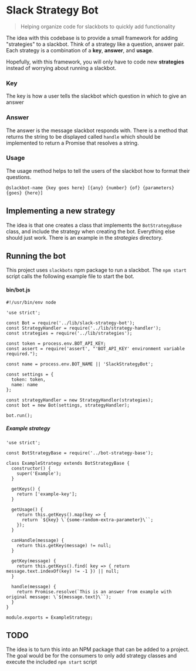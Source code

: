 # Slack Strategy Bot

> Helping organize code for slackbots to quickly add functionality

The idea with this codebase is to provide a small framework for adding "strategies" to a slackbot.  Think of a strategy like a question, answer pair.  Each strategy is a combination of a **key**, **answer**, and **usage**.  

Hopefully, with this framework, you will only have to code new **strategies** instead of worrying about running a slackbot.

### Key
The key is how a user tells the slackbot which question in which to give an answer

### Answer
The answer is the message slackbot responds with.  There is a method that returns the string to be displayed called `handle` which should be implemented to return a Promise that resolves a string.

### Usage
The usage method helps to tell the users of the slackbot how to format their questions.

```
@slackbot-name {key goes here} [{any} {number} {of} {parameters} {goes} {here}]
```

## Implementing a new strategy
The idea is that one creates a class that implements the `BotStrategyBase` class, and include the strategy when creating the bot.  Everything else should just work.  There is an example in the *strategies* directory.

## Running the bot
This project uses `slackbots` npm package to run a slackbot.  The `npm start` script calls the following example file to start the bot.

#### bin/bot.js
```
#!/usr/bin/env node

'use strict';

const Bot = require('../lib/slack-strategy-bot');
const StrategyHandler = require('../lib/strategy-handler');
const strategies = require('../lib/strategies');

const token = process.env.BOT_API_KEY;
const assert = require('assert', "'BOT_API_KEY' environment variable required.");

const name = process.env.BOT_NAME || 'SlackStrategyBot';

const settings = {
  token: token,
  name: name
};

const strategyHandler = new StrategyHandler(strategies);
const bot = new Bot(settings, strategyHandler);

bot.run();
```

##### Example strategy
```
'use strict';

const BotStrategyBase = require('../bot-strategy-base');

class ExampleStrategy extends BotStrategyBase {
  constructor() {
    super('Example');
  }

  getKeys() {
    return ['example-key'];
  }

  getUsage() {
    return this.getKeys().map(key => {
      return `${key} \`{some-random-extra-parameter}\``;
    });
  }

  canHandle(message) {
    return this.getKey(message) != null;
  }

  getKey(message) {
    return this.getKeys().find( key => { return message.text.indexOf(key) != -1 }) || null;
  }

  handle(message) {
    return Promise.resolve(`This is an answer from example with original message: \`${message.text}\``);
  }
}

module.exports = ExampleStrategy;
```

## TODO
The idea is to turn this into an NPM package that can be added to a project.  The goal would be for the consumers to only add strategy classes and execute the included `npm start` script
